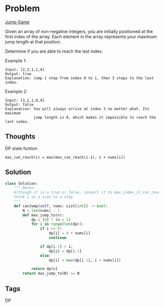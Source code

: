 # Problem

[Jump Game](https://leetcode.com/problems/jump-game)

Given an array of non-negative integers, you are initially positioned at the first index of the array. Each element in the array represents your maximum jump length at that position.

Determine if you are able to reach the last index.

Example 1:

```text
Input: [2,3,1,1,4]
Output: true
Explanation: Jump 1 step from index 0 to 1, then 3 steps to the last index.
```

Example 2:

```text
Input: [3,2,1,0,4]
Output: false
Explanation: You will always arrive at index 3 no matter what. Its maximum
             jump length is 0, which makes it impossible to reach the last index.
```

## Thoughts

DP state funtion

```text
max_can_reach(i) = max(max_can_reach(i-1), i + nums[i])
```

## Solution

```python
class Solution:
    """ Notes:
    Although it is a true or false, convert it to max_index_it_can_reach_before_and_equal_current_index
    think i as a scan to a step 
    """
    def canJump(self, nums: List[int]) -> bool:
        N = len(nums) - 1
        def max_jump_to(n):
            dp = [0] * (n + 1)
            for i in range(len(dp)):
                if i == 0:
                    dp[i] = 0 + nums[i]
                    continue

                if dp[i-1] < i:
                    dp[i] = dp[i-1]
                else:
                    dp[i] = max(dp[i-1], i + nums[i])

            return dp[n]
        return max_jump_to(N) >= N
```

## Tags

DP

